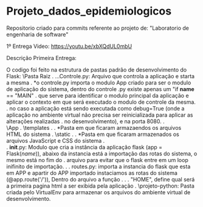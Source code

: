 # Projeto_dados_epidemiologicos
Repositorio criado para commits referente ao projeto de: "Laboratorio de engenharia de software"

1º Entrega Video: https://youtu.be/xbXQdUL0mbU

Descrição Primeira Entrega:

O codigo foi feito na estrutura de pastas padrão de desenvolvimento do Flask:
\Pasta Raiz
.
...Controle.py: Arquivo que controla a aplicação e starta a mesma
.  *o controle.py importa o modulo App criado para ser o modulo de aplicação do sistema, dentro do controle .py existe apenas um "if __name__ == "MAIN"
.   que serve para identificar o modulo principal da aplicação e aplicar o contexto em que será executado o modulo de controle da mesma.
.   no caso a aplicação está sendo executada como debug=True (onde a aplicação no ambiente virtual não precisa ser reinicializada para aplicar as alterações realizadas   .   no desenvolvimento), e na porta 8080.
.  
\App
.  \templates
.  .  *Pasta em que ficaram armazaendos os arquivos HTML do sistema
.  \static
.  .  *Pasta em que ficaram armazenados os arquivos JavaScript e CSS do sistema
.   
.  __init__.py: Modulo que cria a instância da aplicação flask (app = Flask(_name_)), abaixo da instancia está a importação das rotas do sistema, o mesmo está no fim do  .               arquivo para evitar que o flask entre em um loop inifinito de importação.
.
.    routes.py: importa a instancia do flask que esta em APP e apartir do APP importado instaciamos as rotas do sistema (@app.route('/')), Dentro do arquivo a função . . .               "HOME", define qual será a primeira pagina html a ser exibida pela aplicação
.
\projeto-python: Pasta criada pelo VirtualEnv para armazenar os arquivos do ambiente virtual de desenvolvimento.

